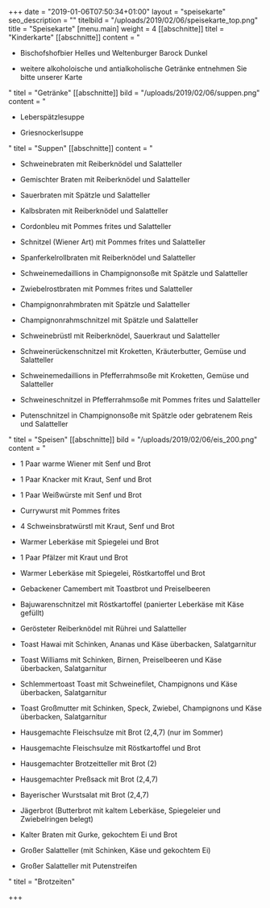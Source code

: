 +++
date = "2019-01-06T07:50:34+01:00"
layout = "speisekarte"
seo_description = ""
titelbild = "/uploads/2019/02/06/speisekarte_top.png"
title = "Speisekarte"
[menu.main]
weight = 4
[[abschnitte]]
titel = "Kinderkarte"
[[abschnitte]]
content = "<ul><li><p>Bischofshofbier Helles und Weltenburger Barock Dunkel</p></li><li><p>weitere alkoholoische und antialkoholische Getränke entnehmen Sie bitte unserer Karte</p></li></ul>"
titel = "Getränke"
[[abschnitte]]
bild = "/uploads/2019/02/06/suppen.png"
content = "<ul><li><p>Leberspätzlesuppe</p></li><li><p>Griesnockerlsuppe</p></li></ul>"
titel = "Suppen"
[[abschnitte]]
content = "<ul><li><p>Schweinebraten mit Reiberknödel und Salatteller </p></li><li><p>Gemischter Braten mit Reiberknödel und Salatteller </p></li><li><p>Sauerbraten mit Spätzle und Salatteller </p></li><li><p>Kalbsbraten mit Reiberknödel und Salatteller </p></li><li><p>Cordonbleu mit Pommes frites und Salatteller </p></li><li><p>Schnitzel (Wiener Art) mit Pommes frites und Salatteller </p></li><li><p>Spanferkelrollbraten mit Reiberknödel und Salatteller </p></li><li><p>Schweinemedaillions in Champignonsoße mit Spätzle und Salatteller </p></li><li><p>Zwiebelrostbraten mit Pommes frites und Salatteller </p></li><li><p>Champignonrahmbraten mit Spätzle und Salatteller </p></li><li><p>Champignonrahmschnitzel mit Spätzle und Salatteller</p></li><li><p>Schweinebrüstl mit Reiberknödel, Sauerkraut und Salatteller</p></li><li><p>Schweinerückenschnitzel mit Kroketten, Kräuterbutter, Gemüse und Salatteller </p></li><li><p>Schweinemedaillions in Pfefferrahmsoße mit Kroketten, Gemüse und Salatteller </p></li><li><p>Schweineschnitzel in Pfefferrahmsoße mit Pommes frites und Salatteller </p></li><li><p>Putenschnitzel in Champignonsoße mit Spätzle oder gebratenem Reis und Salatteller</p></li></ul>"
titel = "Speisen"
[[abschnitte]]
bild = "/uploads/2019/02/06/eis_200.png"
content = "<ul><li><p>1 Paar warme Wiener mit Senf und Brot </p></li><li><p>1 Paar Knacker mit Kraut, Senf und Brot </p></li><li><p>1 Paar Weißwürste mit Senf und Brot </p></li><li><p>Currywurst mit Pommes frites </p></li><li><p>4 Schweinsbratwürstl mit Kraut, Senf und Brot </p></li><li><p>Warmer Leberkäse mit Spiegelei und Brot </p></li><li><p>1 Paar Pfälzer mit Kraut und Brot </p></li><li><p>Warmer Leberkäse mit Spiegelei, Röstkartoffel und Brot </p></li><li><p>Gebackener Camembert mit Toastbrot und Preiselbeeren </p></li><li><p>Bajuwarenschnitzel mit Röstkartoffel (panierter Leberkäse mit Käse gefüllt) </p></li><li><p>Gerösteter Reiberknödel mit Rührei und Salatteller </p></li><li><p>Toast Hawai mit Schinken, Ananas und Käse überbacken, Salatgarnitur </p></li><li><p>Toast Williams mit Schinken, Birnen, Preiselbeeren und Käse überbacken, Salatgarnitur </p></li><li><p>Schlemmertoast Toast mit Schweinefilet, Champignons und Käse überbacken, Salatgarnitur </p></li><li><p>Toast Großmutter mit Schinken, Speck, Zwiebel, Champignons und Käse überbacken, Salatgarnitur </p></li><li><p>Hausgemachte Fleischsulze mit Brot (2,4,7) (nur im Sommer)</p></li><li><p>Hausgemachte Fleischsulze mit Röstkartoffel und Brot </p></li><li><p>Hausgemachter Brotzeitteller mit Brot (2) </p></li><li><p>Hausgemachter Preßsack mit Brot (2,4,7) </p></li><li><p>Bayerischer Wurstsalat mit Brot (2,4,7) </p></li><li><p>Jägerbrot (Butterbrot mit kaltem Leberkäse, Spiegeleier und Zwiebelringen belegt) </p></li><li><p>Kalter Braten mit Gurke, gekochtem Ei und Brot </p></li><li><p>Großer Salatteller (mit Schinken, Käse und gekochtem Ei) </p></li><li><p>Großer Salatteller mit Putenstreifen</p></li></ul>"
titel = "Brotzeiten"

+++
